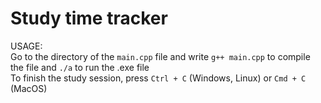 # Study time tracker

USAGE: \
Go to the directory of the `main.cpp` file and write `g++ main.cpp` to compile the file and `./a` to run the .exe file \
To finish the study session, press `Ctrl + C` (Windows, Linux) or `Cmd + C` (MacOS)
